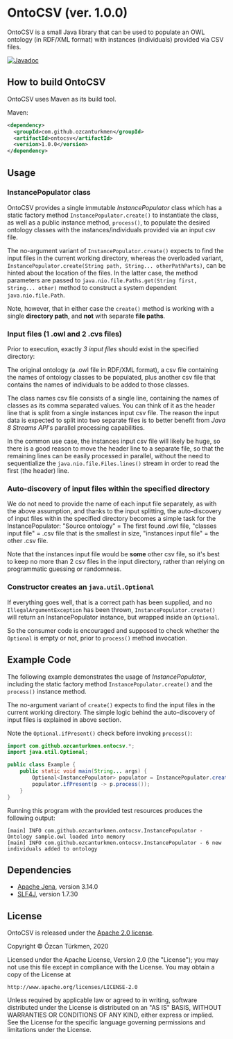 # OntoCSV (ver. 1.0.0)
OntoCSV is a small Java library that can be used to populate an OWL ontology (in RDF/XML format) with instances (individuals) provided via CSV files.

[![Javadoc](https://img.shields.io/badge/javadoc-1.0.0-brightgreen)](https://ozcanturkmen.github.io/ontocsv-apidocs/)

## How to build OntoCSV

OntoCSV uses Maven as its build tool.

Maven:
```xml
<dependency>
  <groupId>com.github.ozcanturkmen</groupId>
  <artifactId>ontocsv</artifactId>
  <version>1.0.0</version>
</dependency>
```

## Usage

### InstancePopulator class

OntoCSV provides a single immutable *InstancePopulator* class which has a static factory method ```InstancePopulator.create()``` to instantiate the class, as well as a public instance method, ```process()```, to populate the desired ontology classes with the instances/individuals provided via an input csv file. 

The no-argument variant of ```InstancePopulator.create()``` expects to find the input files in the current working directory, whereas the overloaded variant, ```InstancePopulator.create(String path, String... otherPathParts)```, can be hinted about the location of the files. In the latter case, the method parameters are passed to ```java.nio.file.Paths.get(String first, String... other)``` method to construct a system dependent ```java.nio.file.Path```. 

Note, however, that in either case the ```create()``` method is working with a single **directory path**, and **not** with separate **file paths**. 

### Input files (1 .owl and 2 .cvs files)

Prior to execution, exactly *3 input files* should exist in the specified directory: 

The original ontology (a .owl file in RDF/XML format), a csv file containing the names of ontology classes to be populated, plus another csv file that contains the names of individuals to be added to those classes. 

The class names csv file consists of a single line, containing the names of classes as its comma separated values. You can think of it as the header line that is split from a single instances input csv file. The reason the input data is expected to split into two separate files is to better benefit from *Java 8 Streams API*'s parallel processing capabilities. 

In the common use case, the instances input csv file will likely be huge, so there is a good reason to move the header line to a separate file, so that the remaining lines can be easily processed in parallel, without the need to sequentialize the ```java.nio.file.Files.lines()``` stream in order to read the first (the header) line. 

### Auto-discovery of input files within the specified directory

We do not need to provide the name of each input file separately, as with the above assumption, and thanks to the input splitting, the auto-discovery of input files within the specified directory becomes a simple task for the InstancePopulator: "Source ontology" = The first found .owl file,  "classes input file" = .csv file that is the smallest in size, "instances input file" = the other .csv file. 

Note that the instances input file would be **some** other csv file, so it's best to keep no more than 2 csv files in the input directory, rather than relying on programmatic guessing or randomness. 

### Constructor creates an ```java.util.Optional``` 

If everything goes well, that is a correct path has been supplied, and no ```IllegalArgumentException``` has been thrown, ```InstancePopulator.create()``` will return an InstancePopulator instance, but wrapped inside an ```Optional```. 

So the consumer code is encouraged and supposed to check whether the ```Optional``` is empty or not, prior to ```process()``` method invocation.

## Example Code

The following example demonstrates the usage of *InstancePopulator*, including the static factory method ```InstancePopulator.create()``` and the ```process()``` instance method. 

The no-argument variant of ```create()``` expects to find the input files in the current working directory. The simple logic behind the auto-discovery of input files is explained in above section. 

Note the ```Optional.ifPresent()``` check before invoking ```process()```:  

```Java
import com.github.ozcanturkmen.ontocsv.*;
import java.util.Optional;

public class Example {
    public static void main(String... args) {
        Optional<InstancePopulator> populator = InstancePopulator.create();
        populator.ifPresent(p -> p.process());
    }
}
```
Running this program with the provided test resources produces the following output:
```
[main] INFO com.github.ozcanturkmen.ontocsv.InstancePopulator - Ontology sample.owl loaded into memory
[main] INFO com.github.ozcanturkmen.ontocsv.InstancePopulator - 6 new individuals added to ontology
```

## Dependencies
* [Apache Jena](https://github.com/apache/jena), version 3.14.0
* [SLF4J](https://github.com/qos-ch/slf4j), version 1.7.30

## License
OntoCSV is released under the [Apache 2.0 license](http://www.apache.org/licenses/LICENSE-2.0).

>
Copyright &copy; Özcan Türkmen, 2020

Licensed under the Apache License, Version 2.0 (the "License");
you may not use this file except in compliance with the License.
You may obtain a copy of the License at

    http://www.apache.org/licenses/LICENSE-2.0

Unless required by applicable law or agreed to in writing, software
distributed under the License is distributed on an "AS IS" BASIS,
WITHOUT WARRANTIES OR CONDITIONS OF ANY KIND, either express or implied.
See the License for the specific language governing permissions and
limitations under the License.